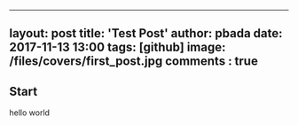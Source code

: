 
---
layout: post
title: 'Test Post'
author: pbada
date: 2017-11-13 13:00
tags: [github]
image: /files/covers/first_post.jpg
comments : true
---

## Start

hello world


